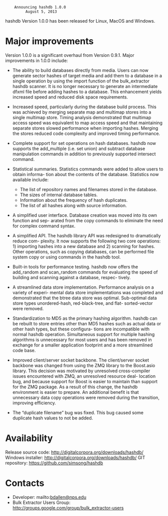 		Announcing hashdb 1.0.0
		     August 5, 2013

hashdb Version 1.0.0 has been released for Linux, MacOS and Windows.

Major improvements
==================
Version 1.0.0 is a significant overhaul from Version 0.9.1. Major improvements in 1.0.0 include:

* The ability to build databases directly from media. Users can now generate sector hashes
of target media and add them to a database in a single operation by using the import
function of the bulk_extractor hashdb scanner. It is no longer necessary to generate an
intermediate dfxml file before adding hashes to a database. This enhancement yields
increased speed and reduced disk space requirements.

* Increased speed, particularly during the database build process. This was achieved by
merging separate map and multimap stores into a single multimap store. Timing analysis
demonstrated that multimap access speed was equivalent to map access speed and that
maintaining separate stores slowed performance when importing hashes. Merging the
stores reduced code complexity and improved timing performance.

* Complete support for set operations on hash databases. hashdb now supports the add_multiple
(i.e. set union) and subtract database manipulation commands in addition to previously
supported intersect command.

* Statistical summaries. Statistics commands were added to allow users to obtain informa-
tion about the contents of the database.
Statistics now available include:
    * The list of repository names and filenames stored in the database.
    * The sizes of internal database tables.
    * Information about the frequency of hash duplicates.
    * The list of all hashes along with source information.

* A simplified user interface. Database creation was moved into its own function and sep-
arated from the copy commands to eliminate the need for complex command syntax.

* A simplified API. The hashdb library API was redesigned to dramatically reduce com-
plexity. It now supports the following two core operations: 1) importing hashes into a
new database and 2) scanning for hashes. Other operations, such as copying databases,
can be performed file system copy or using commands in the hashdb tool.

* Built-in tools for performance testing. hashdb now offers the add_random and scan_random
commands for evaluating the speed of building and scanning against a database, respec-
tively.

* A streamlined data store implementation. Performance analysis on a variety of experi-
mental data store implementations was completed and demonstrated that the btree data
store was optimal. Sub-optimal data store types unordered-hash, red-black-tree, and flat-
sorted-vector were removed.

* Standardization to MD5 as the primary hashing algorithm. hashdb can be rebuilt to store
entries other than MD5 hashes such as actual data or other hash types, but these configura-
tions are incompatible with normal hashdb operation. Simultaneous support for multiple
hashing algorithms is unnecessary for most users and has been removed in exchange for
a smaller application footprint and a more streamlined code base.

* Improved client/server socket backbone. The client/server socket backbone was changed
from using the ZMQ library to the Boost.asio library. This decision was motivated by
unresolved cross-compiler issues encountered with ZMQ, an unresolved resource deal-
location bug, and because support for Boost is easier to maintain than support for the
ZMQ package. As a result of this change, the hashdb environment is easier to prepare.
An additional benefit is that unnecessary data copy operations were removed during the
transition, improving efficiency.

* The “duplicate filename” bug was fixed. This bug caused some duplicate hash values to
not be added.

Availability
============
Release source code: http://digitalcorpora.org/downloads/hashdb/
Windows installer: http://digitalcorpora.org/downloads/hashdb/
GIT repository: https://github.com/simsong/hashdb

Contacts
========
* Developer: mailto:bdallen@nps.edu
* Bulk Extractor Users Group: http://groups.google.com/group/bulk_extractor-users

